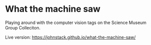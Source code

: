 # What the machine saw 

Playing around with the computer vision tags on the Science Museum Group Colleciton.

Live version: https://johnstack.github.io/what-the-machine-saw/
